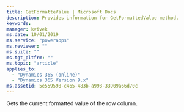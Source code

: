```yaml
---
title: GetFormatteValue | Microsoft Docs
description: Provides information for GetFormattedValue method.
keywords:
manager: kvivek
ms.date: 10/01/2019
ms.service: "powerapps"
ms.reviewer: ""
ms.suite: ""
ms.tgt_pltfrm: ""
ms.topic: "article"
applies_to: 
  - "Dynamics 365 (online)"
  - "Dynamics 365 Version 9.x"
ms.assetid: 5e559598-c465-483b-a993-33909a66d70c
---
```


Gets the current formatted value of the row column.
